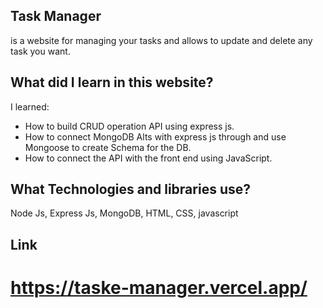## Task Manager
is a website for managing your tasks and allows to update and delete any task you want.
## What did I learn in this website?
I learned:
- How to build CRUD operation API using express js.
- How to connect MongoDB Alts with express js through and use Mongoose to create Schema for the DB.
- How to connect the API with the front end using JavaScript.
## What Technologies and libraries use?
Node Js, Express Js, MongoDB, HTML, CSS, javascript
## Link
# https://taske-manager.vercel.app/
